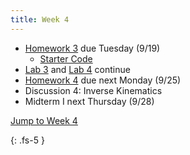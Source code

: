 ```yaml
---
title: Week 4
---
```


- [Homework 3](./assets/homework/hw3_fk.pdf) due Tuesday (9/19)
    - [Starter Code](./assets/homework/hw3_starter.zip)
- [Lab 3](https://ucb-ee106.github.io/eecs106a-fa23site/assets/labs/lab3.pdf) and [Lab 4](https://ucb-ee106.github.io/eecs106a-fa23site/assets/labs/lab4.pdf) continue
- [Homework 4](./assets/homework/hw4_ik.pdf) due next Monday (9/25)
- Discussion 4: Inverse Kinematics
- Midterm I next Thursday (9/28)

<a href="#Week4">Jump to Week 4 </a>

{: .fs-5 }
